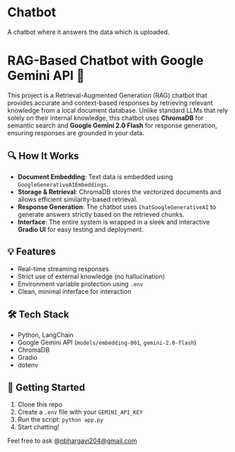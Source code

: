 # Chatbot
A chatbot where it answers the data which is uploaded.
# RAG-Based Chatbot with Google Gemini API 🚀

This project is a Retrieval-Augmented Generation (RAG) chatbot that provides accurate and context-based responses by retrieving relevant knowledge from a local document database. Unlike standard LLMs that rely solely on their internal knowledge, this chatbot uses **ChromaDB** for semantic search and **Google Gemini 2.0 Flash** for response generation, ensuring responses are grounded in your data.

## 🔍 How It Works

- **Document Embedding**: Text data is embedded using `GoogleGenerativeAIEmbeddings`.
- **Storage & Retrieval**: ChromaDB stores the vectorized documents and allows efficient similarity-based retrieval.
- **Response Generation**: The chatbot uses `ChatGoogleGenerativeAI` to generate answers strictly based on the retrieved chunks.
- **Interface**: The entire system is wrapped in a sleek and interactive **Gradio UI** for easy testing and deployment.

## 💡 Features

- Real-time streaming responses
- Strict use of external knowledge (no hallucination)
- Environment variable protection using `.env`
- Clean, minimal interface for interaction

## 🛠 Tech Stack

- Python, LangChain
- Google Gemini API (`models/embedding-001`, `gemini-2.0-flash`)
- ChromaDB
- Gradio
- dotenv

## 🚀 Getting Started

1. Clone this repo
2. Create a `.env` file with your `GEMINI_API_KEY`
3. Run the script: `python app.py`
4. Start chatting!



Feel free to ask @nbhargavi204@gmail.com
